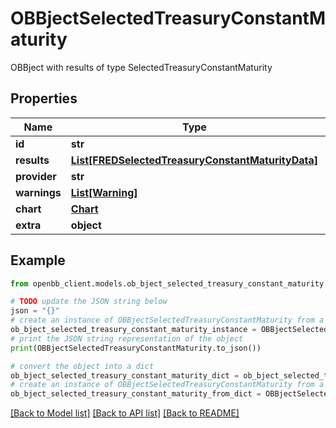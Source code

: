 # OBBjectSelectedTreasuryConstantMaturity

OBBject with results of type SelectedTreasuryConstantMaturity

## Properties

Name | Type | Description | Notes
------------ | ------------- | ------------- | -------------
**id** | **str** |  | [optional] 
**results** | [**List[FREDSelectedTreasuryConstantMaturityData]**](FREDSelectedTreasuryConstantMaturityData.md) |  | [optional] 
**provider** | **str** |  | [optional] 
**warnings** | [**List[Warning]**](Warning.md) |  | [optional] 
**chart** | [**Chart**](Chart.md) |  | [optional] 
**extra** | **object** | Extra info. | [optional] 

## Example

```python
from openbb_client.models.ob_bject_selected_treasury_constant_maturity import OBBjectSelectedTreasuryConstantMaturity

# TODO update the JSON string below
json = "{}"
# create an instance of OBBjectSelectedTreasuryConstantMaturity from a JSON string
ob_bject_selected_treasury_constant_maturity_instance = OBBjectSelectedTreasuryConstantMaturity.from_json(json)
# print the JSON string representation of the object
print(OBBjectSelectedTreasuryConstantMaturity.to_json())

# convert the object into a dict
ob_bject_selected_treasury_constant_maturity_dict = ob_bject_selected_treasury_constant_maturity_instance.to_dict()
# create an instance of OBBjectSelectedTreasuryConstantMaturity from a dict
ob_bject_selected_treasury_constant_maturity_from_dict = OBBjectSelectedTreasuryConstantMaturity.from_dict(ob_bject_selected_treasury_constant_maturity_dict)
```
[[Back to Model list]](../README.md#documentation-for-models) [[Back to API list]](../README.md#documentation-for-api-endpoints) [[Back to README]](../README.md)


